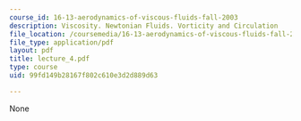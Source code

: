 ```yaml
---
course_id: 16-13-aerodynamics-of-viscous-fluids-fall-2003
description: Viscosity. Newtonian Fluids. Vorticity and Circulation
file_location: /coursemedia/16-13-aerodynamics-of-viscous-fluids-fall-2003/99fd149b28167f802c610e3d2d889d63_lecture_4.pdf
file_type: application/pdf
layout: pdf
title: lecture_4.pdf
type: course
uid: 99fd149b28167f802c610e3d2d889d63

---
```

None